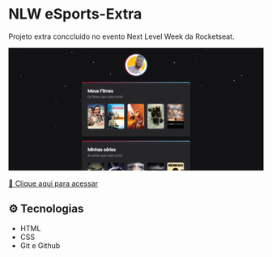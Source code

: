 # NLW eSports-Extra
 
Projeto extra conccluido no evento Next Level Week da Rocketseat.

![preview](./.github/preview.png)

[🔗 Clique aqui para acessar](https://JMonteiroh.github.io/nlw-eSports-extra)

## ⚙️ Tecnologias

- HTML
- CSS
- Git e Github
